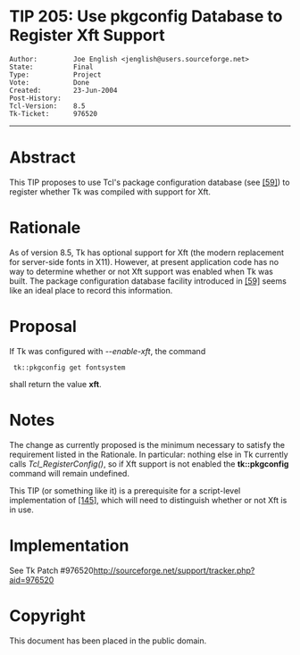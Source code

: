 # TIP 205: Use pkgconfig Database to Register Xft Support
	Author:         Joe English <jenglish@users.sourceforge.net>
	State:          Final
	Type:           Project
	Vote:           Done
	Created:        23-Jun-2004
	Post-History:   
	Tcl-Version:    8.5
	Tk-Ticket:      976520
-----

# Abstract

This TIP proposes to use Tcl's package configuration database \(see
[[59]](59.md)\) to register whether Tk was compiled with support for Xft.

# Rationale

As of version 8.5, Tk has optional support for Xft \(the modern
replacement for server-side fonts in X11\).  However, at present
application code has no way to determine whether or not Xft support
was enabled when Tk was built.  The package configuration database
facility introduced in [[59]](59.md) seems like an ideal place to record this
information.

# Proposal

If Tk was configured with _--enable-xft_, the command

	 tk::pkgconfig get fontsystem

shall return the value **xft**.

# Notes

The change as currently proposed is the minimum necessary to satisfy
the requirement listed in the Rationale.  In particular: nothing else
in Tk currently calls _Tcl\_RegisterConfig\(\)_, so if Xft support is
not enabled the **tk::pkgconfig** command will remain undefined.

This TIP \(or something like it\) is a prerequisite for a script-level implementation of [[145]](145.md), which will need to distinguish whether or not Xft is in use.

# Implementation

See Tk Patch \#976520<http://sourceforge.net/support/tracker.php?aid=976520> 

# Copyright

This document has been placed in the public domain.

